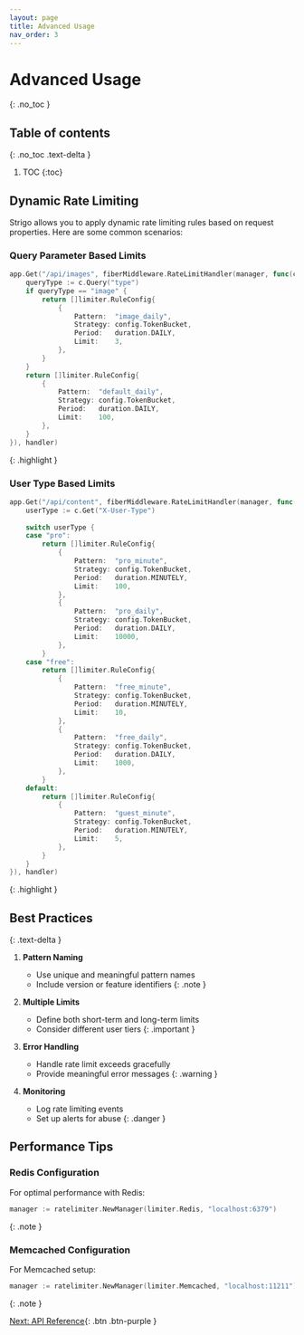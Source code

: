 ```yaml
---
layout: page
title: Advanced Usage
nav_order: 3
---
```


# Advanced Usage
{: .no_toc }

## Table of contents
{: .no_toc .text-delta }

1. TOC
{:toc}

## Dynamic Rate Limiting

Strigo allows you to apply dynamic rate limiting rules based on request properties. Here are some common scenarios:

### Query Parameter Based Limits

```go
app.Get("/api/images", fiberMiddleware.RateLimitHandler(manager, func(c *fiber.Ctx) []limiter.RuleConfig {
    queryType := c.Query("type")
    if queryType == "image" {
        return []limiter.RuleConfig{
            {
                Pattern:  "image_daily",
                Strategy: config.TokenBucket,
                Period:   duration.DAILY,
                Limit:    3,
            },
        }
    }
    return []limiter.RuleConfig{
        {
            Pattern:  "default_daily",
            Strategy: config.TokenBucket,
            Period:   duration.DAILY,
            Limit:    100,
        },
    }
}), handler)
```
{: .highlight }

### User Type Based Limits

```go
app.Get("/api/content", fiberMiddleware.RateLimitHandler(manager, func(c *fiber.Ctx) []limiter.RuleConfig {
    userType := c.Get("X-User-Type")
    
    switch userType {
    case "pro":
        return []limiter.RuleConfig{
            {
                Pattern:  "pro_minute",
                Strategy: config.TokenBucket,
                Period:   duration.MINUTELY,
                Limit:    100,
            },
            {
                Pattern:  "pro_daily",
                Strategy: config.TokenBucket,
                Period:   duration.DAILY,
                Limit:    10000,
            },
        }
    case "free":
        return []limiter.RuleConfig{
            {
                Pattern:  "free_minute",
                Strategy: config.TokenBucket,
                Period:   duration.MINUTELY,
                Limit:    10,
            },
            {
                Pattern:  "free_daily",
                Strategy: config.TokenBucket,
                Period:   duration.DAILY,
                Limit:    1000,
            },
        }
    default:
        return []limiter.RuleConfig{
            {
                Pattern:  "guest_minute",
                Strategy: config.TokenBucket,
                Period:   duration.MINUTELY,
                Limit:    5,
            },
        }
    }
}), handler)
```
{: .highlight }

## Best Practices
{: .text-delta }

1. **Pattern Naming**
   - Use unique and meaningful pattern names
   - Include version or feature identifiers
   {: .note }

2. **Multiple Limits**
   - Define both short-term and long-term limits
   - Consider different user tiers
   {: .important }

3. **Error Handling**
   - Handle rate limit exceeds gracefully
   - Provide meaningful error messages
   {: .warning }

4. **Monitoring**
   - Log rate limiting events
   - Set up alerts for abuse
   {: .danger }

## Performance Tips

### Redis Configuration

For optimal performance with Redis:

```go
manager := ratelimiter.NewManager(limiter.Redis, "localhost:6379")
```
{: .note }

### Memcached Configuration

For Memcached setup:

```go
manager := ratelimiter.NewManager(limiter.Memcached, "localhost:11211")
```
{: .note }

[Next: API Reference](api){: .btn .btn-purple }